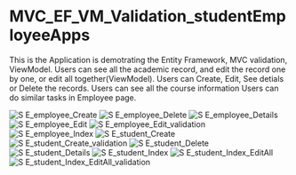 # MVC_EF_VM_Validation_studentEmployeeApps
This is the Application is demotrating the Entity Framework, MVC validation, ViewModel.
Users can see all the academic record, and edit the record one by one, or edit all together(ViewModel).
Users can Create, Edit, See detials or Delete the records. 
Users can see all the course information
Users can do similar tasks in Employee page. 

![S E_employee_Create](https://user-images.githubusercontent.com/98179569/210647044-805fed3a-3427-4bdb-82be-2a2a4f8b5e84.jpg)
![S E_employee_Delete](https://user-images.githubusercontent.com/98179569/210647050-dcce001d-f4f4-40c7-a6f4-bd1bd3cb7abc.jpg)
![S E_employee_Details](https://user-images.githubusercontent.com/98179569/210647051-23342fda-f464-4eb7-8ea0-9c4a8ff8c470.jpg)
![S E_employee_Edit](https://user-images.githubusercontent.com/98179569/210647053-83e0b9f7-2e37-45f6-a2b0-d1183d3291c8.jpg)
![S E_employee_Edit_validation](https://user-images.githubusercontent.com/98179569/210647055-3c142ac2-968c-422a-9fbb-69744e9a1812.jpg)
![S E_employee_Index](https://user-images.githubusercontent.com/98179569/210647058-c767fac0-7dba-40c2-a667-a5f81ffb0c80.jpg)
![S E_student_Create](https://user-images.githubusercontent.com/98179569/210647059-ed6c836e-3ef7-47c3-8537-7e65f5d6507d.jpg)
![S E_student_Create_validation](https://user-images.githubusercontent.com/98179569/210647060-356f7768-e6a9-4c1c-8810-dc1bb30fcb5a.jpg)
![S E_student_Delete](https://user-images.githubusercontent.com/98179569/210647062-be5ecee0-3557-416f-ba61-c744519e11fa.jpg)
![S E_student_Details](https://user-images.githubusercontent.com/98179569/210647064-01612bc2-5ed5-4d8a-9959-7bb3297edb6b.jpg)
![S E_student_Index](https://user-images.githubusercontent.com/98179569/210647067-92d2e08f-4b5f-404f-9beb-77d11e4ea5b5.jpg)
![S E_student_Index_EditAll](https://user-images.githubusercontent.com/98179569/210647069-b6ddec84-1b9a-4e36-bea4-baefcea81b58.jpg)
![S E_student_Index_EditAll_validation](https://user-images.githubusercontent.com/98179569/210647070-d1b2f63b-ba6a-49d2-8846-5f93de6053e9.jpg)
